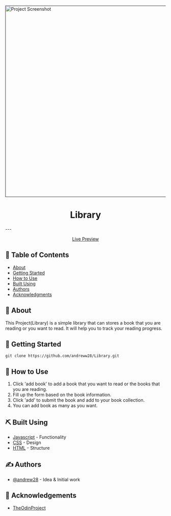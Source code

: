 <p align="left">
  <a href="" rel="noopener">
 <img width=1020 height=600px src="https://i.postimg.cc/k4xsGdC8/Screenshot-36.png" alt="Project Screenshot"></a>
</p>

<h1 align="center">Library</h1>
---

<p align="center"><a href="" target="_blank">Live Preview</a>
    <br> 
</p>

## 📝 Table of Contents
- [About](#about)
- [Getting Started](#getting_started)
- [How to Use](#how-to-use)
- [Built Using](#built_using)
- [Authors](#authors)
- [Acknowledgments](#acknowledgement)

## 🧐 About <a name = "about"></a>
This Project(Library) is a simple library that can stores a book that you are reading or you want to read. It will help you to track your reading progress.

## 🏁 Getting Started <a name = "getting_started"></a>
```
git clone https://github.com/andreww28/Library.git
```

## 🎈 How to Use <a name="how-to-use"></a>
1. Click 'add book' to add a book that you want to read or the books that you are reading.
2. Fill up the form based on the book information.
3. Click 'add' to submit the book and add to your book collection.
4. You can add book as many as you want. 

## ⛏️ Built Using <a name = "built_using"></a>
- [Javascript](https://www.javascript.com/) - Functionality
- [CSS](https://css.com/) - Design
- [HTML](https://html.org/) - Structure

## ✍️ Authors <a name = "authors"></a>
- [@andrew28](https://github.com/andreww28) - Idea & Initial work

## 🎉 Acknowledgements <a name = "acknowledgement"></a>
- [TheOdinProject](https://www.theodinproject.com/paths/)
